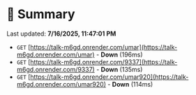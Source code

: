 # 📖 Summary
Last updated: **7/16/2025, 11:47:01 PM**

- `GET` [https://talk-m6gd.onrender.com/umar](https://talk-m6gd.onrender.com/umar) - **Down** (196ms)
- `GET` [https://talk-m6gd.onrender.com/9337](https://talk-m6gd.onrender.com/9337) - **Down** (135ms)
- `GET` [https://talk-m6gd.onrender.com/umar920](https://talk-m6gd.onrender.com/umar920) - **Down** (114ms)
